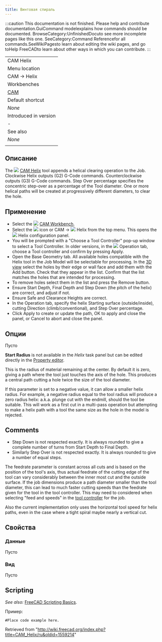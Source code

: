 ```yaml
---
title: Винтовая спираль
---
```

:::caution
This documentation is not finished. Please help and contribute documentation.GuiCommand modelexplains how commands should be documented. BrowseCategory:UnfinishedDocuto see more incomplete pages like this one. SeeCategory:Command Referencefor all commands.SeeWikiPagesto learn about editing the wiki pages, and go toHelp FreeCADto learn about other ways in which you can contribute.
:::

|  |
| --- |
| CAM Helix |
| Menu location |
| CAM → Helix |
| Workbenches |
| [CAM](/CAM_Workbench "CAM Workbench") |
| Default shortcut |
| *None* |
| Introduced in version |
| - |
| See also |
| *None* |
|  |

## Описание

The ![](/images/CAM_Helix.svg) [CAM Helix](/CAM_Helix "CAM Helix") tool appends a helical clearing operation to the Job. Clockwise Helix outputs (G2) G-Code commands. Counterclockwise outputs (G3) G-Code commands. Step Over percentage specifies the concentric step-over as a percentage of the Tool diameter. One or more helical paths will be created at progressively different diameters, to clear the hole.

## Применение

* Select the ![](/images/Workbench_CAM.svg) [CAM Workbench](/CAM_Workbench "CAM Workbench").
* Select the ![](/images/CAM_Helix.svg) icon or CAM → ![](/images/CAM_Helix.svg) Helix from the top menu. This opens the ![](/images/CAM_Helix.svg) Helix configuration panel.
* You will be prompted with a "Choose a Tool Controller" pop-up window to select a Tool Controller. In older versions, in the ![](/images/CAM_Helix.svg) Operation tab, choose a Tool controller and confirm by pressing Apply.
* Open the Base Geometry tab. All available holes compatible with the Helix tool in the Job Model will be selectable for processing. In the [3D view](/3D_view "3D view") select the holes by their edge or wall face and add them with the Add button. Check that they appear in the list. Confirm that the list matches the holes that are intended for processing.
* To remove holes select them in the list and press the Remove button.
* Ensure Start Depth, Final Depth and Step Down (the pitch of the helix) are correct, and adjust if not.
* Ensure Safe and Clearance Heights are correct.
* In the Operation tab, specify the helix Starting surface (outside/inside), cutting Direction (climb/conventional), and Step Over percentage.
* Click Apply to create or update the path, OK to apply and close the panel, or Cancel to abort and close the panel.

## Опции

Пусто

**Start Radius** is not available in the *Helix* task panel but can be edited directly in the [Property editor](/Property_editor "Property editor").

This is the radius of material remaining at the center. By default it is zero, giving a path where the tool just touches the axis of the hole. This produces a central path cutting a hole twice the size of the tool diameter.

If this parameter is set to a negative value, it can allow a smaller helix radius. For example, a negative radius equal to the tool radius will produce a zero radius helix: a.k.a. plunge cut with the endmill, should the tool be suitable. This will work as a first cut in a multi-pass operation but attempting to make a helix path with a tool the same size as the hole in the model is rejected.

## Comments

* Step Down is not respected exactly. It is always rounded to give a complete number of turns from Start Depth to Final Depth.
* Similarly Step Over is not respected exactly. It is always rounded to give a number of equal steps.

The feedrate parameter is constant across all cuts and is based on the position of the tool's axis, thus actual feedrate of the cutting edge of the tool can vary considerably between the inner most cut and the outside surface. If the job dimensions produce a path diameter smaller than the tool diameter, this can lead to much faster cutting speeds than the feedrate given for the tool in the tool controller. This may need to considered when selecting "feed and speeds" in the [tool controller](/CAM_ToolController "CAM ToolController") for the job.

Also the current implementation only uses the horizontal tool speed for helix paths, even in the case where a tight spiral maybe nearly a vertical cut.

## Свойства

### Данные

Пусто

### Вид

Пусто

## Scripting

*See also:* [FreeCAD Scripting Basics](/FreeCAD_Scripting_Basics "FreeCAD Scripting Basics").

Пример:

```
#Place code example here.

```

Retrieved from "<http://wiki.freecad.org/index.php?title=CAM_Helix/ru&oldid=1559214>"